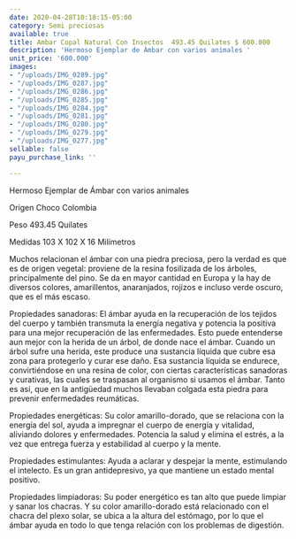 ```yaml
---
date: 2020-04-28T10:18:15-05:00
category: Semi preciosas
available: true
title: Ambar Copal Natural Con Insectos  493.45 Quilates $ 600.000
description: 'Hermoso Ejemplar de Ámbar con varios animales '
unit_price: '600.000'
images:
- "/uploads/IMG_0289.jpg"
- "/uploads/IMG_0287.jpg"
- "/uploads/IMG_0286.jpg"
- "/uploads/IMG_0285.jpg"
- "/uploads/IMG_0284.jpg"
- "/uploads/IMG_0281.jpg"
- "/uploads/IMG_0280.jpg"
- "/uploads/IMG_0279.jpg"
- "/uploads/IMG_0277.jpg"
sellable: false
payu_purchase_link: ''

---
```

Hermoso Ejemplar de Ámbar con varios animales 

Origen Choco Colombia 

Peso 493.45 Quilates 

Medidas 103 X 102 X 16 Milímetros 

Muchos relacionan el ámbar con una piedra preciosa, pero la verdad es que es de origen vegetal: proviene de la resina fosilizada de los árboles, principalmente del pino. Se da en mayor cantidad en Europa y la hay de diversos colores, amarillentos, anaranjados, rojizos e incluso verde oscuro, que es el más escaso.

Propiedades sanadoras: El ámbar ayuda en la recuperación de los tejidos del cuerpo y también transmuta la energía negativa y potencia la positiva para una mejor recuperación de las enfermedades. Esto puede entenderse aun mejor con la herida de un árbol, de donde nace el ámbar. Cuando un árbol sufre una herida, este produce una sustancia líquida que cubre esa zona para protegerlo y curar ese daño. Esa sustancia líquida se endurece, convirtiéndose en una resina de color, con ciertas características sanadoras y curativas, las cuales se traspasan al organismo si usamos el ámbar. Tanto es así, que en la antigüedad muchos llevaban colgada esta piedra para prevenir enfermedades reumáticas.

Propiedades energéticas: Su color amarillo-dorado, que se relaciona con la energía del sol, ayuda a impregnar el cuerpo de energía y vitalidad, aliviando dolores y enfermedades. Potencia la salud y elimina el estrés, a la vez que entrega fuerza y estabilidad al cuerpo y la mente.

Propiedades estimulantes: Ayuda a aclarar y despejar la mente, estimulando el intelecto. Es un gran antidepresivo, ya que mantiene un estado mental positivo.

Propiedades limpiadoras: Su poder energético es tan alto que puede limpiar y sanar los chacras. Y su color amarillo-dorado está relacionado con el chacra del plexo solar, se ubica a la altura del estómago, por lo que el ámbar ayuda en todo lo que tenga relación con los problemas de digestión.